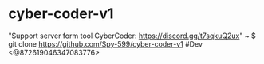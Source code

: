 # cyber-coder-v1
"Support server form tool CyberCoder: https://discord.gg/t7sqkuQ2ux"
~ $ git clone https://github.com/Spy-599/cyber-coder-v1
#Dev <@872619046347083776>

